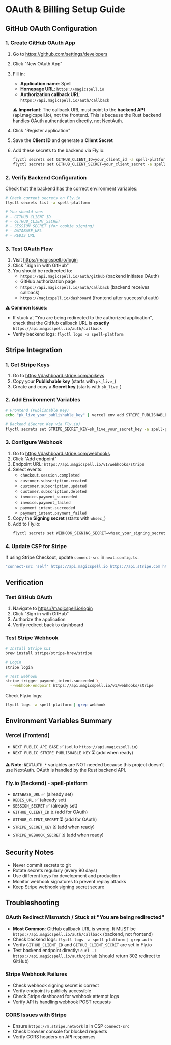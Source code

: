 # OAuth & Billing Setup Guide

## GitHub OAuth Configuration

### 1. Create GitHub OAuth App

1. Go to https://github.com/settings/developers
2. Click "New OAuth App"
3. Fill in:
   - **Application name**: Spell
   - **Homepage URL**: `https://magicspell.io`
   - **Authorization callback URL**: `https://api.magicspell.io/auth/callback`

   ⚠️ **Important**: The callback URL must point to the **backend API** (api.magicspell.io), not the frontend.
   This is because the Rust backend handles OAuth authentication directly, not NextAuth.

4. Click "Register application"
5. Save the **Client ID** and generate a **Client Secret**
6. Add these secrets to the backend via Fly.io:
   ```bash
   flyctl secrets set GITHUB_CLIENT_ID=your_client_id -a spell-platform
   flyctl secrets set GITHUB_CLIENT_SECRET=your_client_secret -a spell-platform
   ```

### 2. Verify Backend Configuration

Check that the backend has the correct environment variables:

```bash
# Check current secrets on Fly.io
flyctl secrets list -a spell-platform

# You should see:
# - GITHUB_CLIENT_ID
# - GITHUB_CLIENT_SECRET
# - SESSION_SECRET (for cookie signing)
# - DATABASE_URL
# - REDIS_URL
```

### 3. Test OAuth Flow

1. Visit https://magicspell.io/login
2. Click "Sign in with GitHub"
3. You should be redirected to:
   - `https://api.magicspell.io/auth/github` (backend initiates OAuth)
   - GitHub authorization page
   - `https://api.magicspell.io/auth/callback` (backend receives callback)
   - `https://magicspell.io/dashboard` (frontend after successful auth)

⚠️ **Common Issues:**
- If stuck at "You are being redirected to the authorized application", check that the GitHub callback URL is **exactly** `https://api.magicspell.io/auth/callback`
- Verify backend logs: `flyctl logs -a spell-platform`

## Stripe Integration

### 1. Get Stripe Keys

1. Go to https://dashboard.stripe.com/apikeys
2. Copy your **Publishable key** (starts with `pk_live_`)
3. Create and copy a **Secret key** (starts with `sk_live_`)

### 2. Add Environment Variables

```bash
# Frontend (Publishable Key)
echo "pk_live_your_publishable_key" | vercel env add STRIPE_PUBLISHABLE_KEY production

# Backend (Secret Key via Fly.io)
flyctl secrets set STRIPE_SECRET_KEY=sk_live_your_secret_key -a spell-platform
```

### 3. Configure Webhook

1. Go to https://dashboard.stripe.com/webhooks
2. Click "Add endpoint"
3. Endpoint URL: `https://api.magicspell.io/v1/webhooks/stripe`
4. Select events:
   - `checkout.session.completed`
   - `customer.subscription.created`
   - `customer.subscription.updated`
   - `customer.subscription.deleted`
   - `invoice.payment_succeeded`
   - `invoice.payment_failed`
   - `payment_intent.succeeded`
   - `payment_intent.payment_failed`
5. Copy the **Signing secret** (starts with `whsec_`)
6. Add to Fly.io:
   ```bash
   flyctl secrets set WEBHOOK_SIGNING_SECRET=whsec_your_signing_secret -a spell-platform
   ```

### 4. Update CSP for Stripe

If using Stripe Checkout, update `connect-src` in `next.config.ts`:

```typescript
"connect-src 'self' https://api.magicspell.io https://api.stripe.com https://m.stripe.network",
```

## Verification

### Test GitHub OAuth

1. Navigate to https://magicspell.io/login
2. Click "Sign in with GitHub"
3. Authorize the application
4. Verify redirect back to dashboard

### Test Stripe Webhook

```bash
# Install Stripe CLI
brew install stripe/stripe-brew/stripe

# Login
stripe login

# Test webhook
stripe trigger payment_intent.succeeded \
  --webhook-endpoint https://api.magicspell.io/v1/webhooks/stripe
```

Check Fly.io logs:
```bash
flyctl logs -a spell-platform | grep webhook
```

## Environment Variables Summary

### Vercel (Frontend)
- `NEXT_PUBLIC_API_BASE` ✅ (set to `https://api.magicspell.io`)
- `NEXT_PUBLIC_STRIPE_PUBLISHABLE_KEY` ⏳ (add when ready)

⚠️ **Note**: `NEXTAUTH_*` variables are NOT needed because this project doesn't use NextAuth.
OAuth is handled by the Rust backend API.

### Fly.io (Backend) - spell-platform
- `DATABASE_URL` ✅ (already set)
- `REDIS_URL` ✅ (already set)
- `SESSION_SECRET` ✅ (already set)
- `GITHUB_CLIENT_ID` ⏳ (add for OAuth)
- `GITHUB_CLIENT_SECRET` ⏳ (add for OAuth)
- `STRIPE_SECRET_KEY` ⏳ (add when ready)
- `STRIPE_WEBHOOK_SECRET` ⏳ (add when ready)

## Security Notes

- Never commit secrets to git
- Rotate secrets regularly (every 90 days)
- Use different keys for development and production
- Monitor webhook signatures to prevent replay attacks
- Keep Stripe webhook signing secret secure

## Troubleshooting

### OAuth Redirect Mismatch / Stuck at "You are being redirected"
- **Most Common**: GitHub callback URL is wrong. It MUST be `https://api.magicspell.io/auth/callback` (backend, not frontend)
- Check backend logs: `flyctl logs -a spell-platform | grep auth`
- Verify `GITHUB_CLIENT_ID` and `GITHUB_CLIENT_SECRET` are set in Fly.io
- Test backend endpoint directly: `curl -I https://api.magicspell.io/auth/github` (should return 302 redirect to GitHub)

### Stripe Webhook Failures
- Check webhook signing secret is correct
- Verify endpoint is publicly accessible
- Check Stripe dashboard for webhook attempt logs
- Verify API is handling webhook POST requests

### CORS Issues with Stripe
- Ensure `https://m.stripe.network` is in CSP `connect-src`
- Check browser console for blocked requests
- Verify CORS headers on API responses
